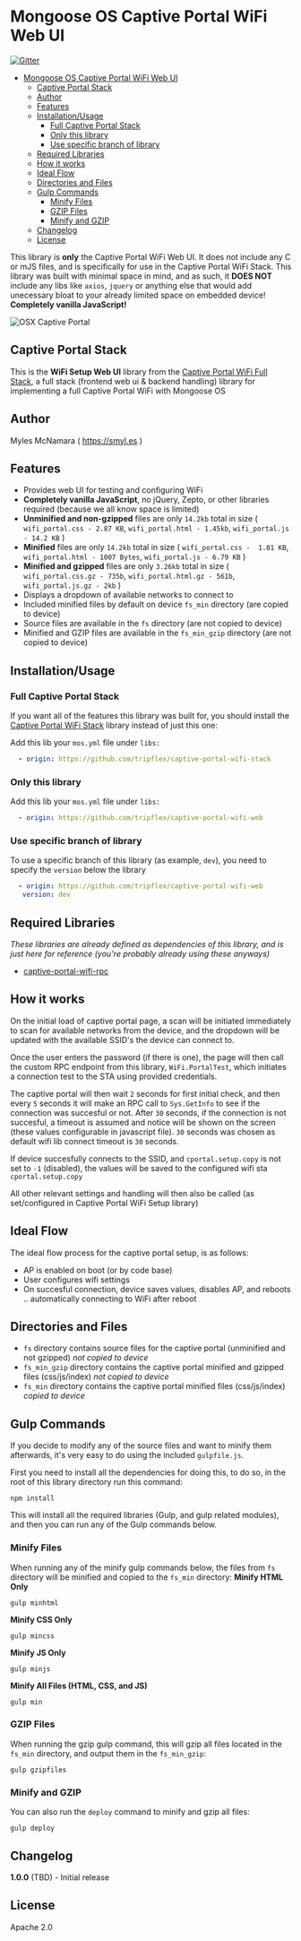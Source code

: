 # Mongoose OS Captive Portal WiFi Web UI

[![Gitter](https://badges.gitter.im/cesanta/mongoose-os.svg)](https://gitter.im/cesanta/mongoose-os?utm_source=badge&utm_medium=badge&utm_campaign=pr-badge)

- [Mongoose OS Captive Portal WiFi Web UI](#mongoose-os-captive-portal-wifi-web-ui)
  - [Captive Portal Stack](#captive-portal-stack)
  - [Author](#author)
  - [Features](#features)
  - [Installation/Usage](#installationusage)
    - [Full Captive Portal Stack](#full-captive-portal-stack)
    - [Only this library](#only-this-library)
    - [Use specific branch of library](#use-specific-branch-of-library)
  - [Required Libraries](#required-libraries)
  - [How it works](#how-it-works)
  - [Ideal Flow](#ideal-flow)
  - [Directories and Files](#directories-and-files)
  - [Gulp Commands](#gulp-commands)
    - [Minify Files](#minify-files)
    - [GZIP Files](#gzip-files)
    - [Minify and GZIP](#minify-and-gzip)
  - [Changelog](#changelog)
  - [License](#license)

This library is **only** the Captive Portal WiFi Web UI.  It does not include any C or mJS files, and is specifically for use in the Captive Portal WiFi Stack.  This library was built with minimal space in mind, and as such, it **DOES NOT** include any libs like `axios`, `jquery` or anything else that would add unecessary bloat to your already limited space on embedded device!  **Completely vanilla JavaScript!**

![OSX Captive Portal](https://raw.githubusercontent.com/tripflex/captive-portal-wifi-web/master/osx-portal.gif)

## Captive Portal Stack
This is the **WiFi Setup Web UI** library from the [Captive Portal WiFi Full Stack](https://github.com/tripflex/captive-portal-wifi-stack), a full stack (frontend web ui & backend handling) library for implementing a full Captive Portal WiFi with Mongoose OS

## Author
Myles McNamara ( https://smyl.es )

## Features
- Provides web UI for testing and configuring WiFi
- **Completely vanilla JavaScript**, no jQuery, Zepto, or other libraries required (because we all know space is limited)
- **Unminified and non-gzipped** files are only `14.2kb` total in size ( `wifi_portal.css - 2.87 KB`, `wifi_portal.html - 1.45kb`, `wifi_portal.js - 14.2 KB` )
- **Minified** files are only `14.2kb` total in size ( `wifi_portal.css -  1.81 KB`, `wifi_portal.html - 1007 Bytes`, `wifi_portal.js - 6.79 KB` )
- **Minified and gzipped** files are only `3.26kb` total in size ( `wifi_portal.css.gz - 735b`, `wifi_portal.html.gz - 561b`, `wifi_portal.js.gz - 2kb` )
- Displays a dropdown of available networks to connect to
- Included minified files by default on device `fs_min` directory (are copied to device)
- Source files are available in the `fs` directory (are not copied to device)
- Minified and GZIP files are available in the `fs_min_gzip` directory (are not copied to device)

## Installation/Usage

### Full Captive Portal Stack
If you want all of the features this library was built for, you should install the [Captive Portal WiFi Stack](https://github.com/tripflex/captive-portal-wifi-stack) library instead of just this one:

Add this lib your `mos.yml` file under `libs:`

```yaml
  - origin: https://github.com/tripflex/captive-portal-wifi-stack
```

### Only this library
Add this lib your `mos.yml` file under `libs:`

```yaml
  - origin: https://github.com/tripflex/captive-portal-wifi-web
```

### Use specific branch of library
To use a specific branch of this library (as example, `dev`), you need to specify the `version` below the library

```yaml
  - origin: https://github.com/tripflex/captive-portal-wifi-web
   version: dev
```

## Required Libraries
*These libraries are already defined as dependencies of this library, and is just here for reference (you're probably already using these anyways)*
- [captive-portal-wifi-rpc](https://github.com/tripflex/captive-portal-wifi-rpc)

## How it works
On the initial load of captive portal page, a scan will be initiated immediately to scan for available networks from the device, and the dropdown will be updated with the available SSID's the device can connect to.

Once the user enters the password (if there is one), the page will then call the custom RPC endpoint from this library, `WiFi.PortalTest`, which initiates a connection test to the STA using provided credentials.

The captive portal will then wait `2` seconds for first initial check, and then every `5` seconds it will make an RPC call to `Sys.GetInfo` to see if the connection was succesful or not.  After `30` seconds, if the connection is not succesful, a timeout is assumed and notice will be shown on the screen (these values configurable in javascript file).  `30` seconds was chosen as default wifi lib connect timeout is `30` seconds.

If device succesfully connects to the SSID, and `cportal.setup.copy` is not set to `-1` (disabled), the values will be saved to the configured wifi sta `cportal.setup.copy`

All other relevant settings and handling will then also be called (as set/configured in Captive Portal WiFi Setup library)

## Ideal Flow
The ideal flow process for the captive portal setup, is as follows:
- AP is enabled on boot (or by code base)
- User configures wifi settings
- On succesful connection, device saves values, disables AP, and reboots .. automatically connecting to WiFi after reboot

## Directories and Files
- `fs` directory contains source files for the captive portal (unminified and not gzipped) *not copied to device*
- `fs_min_gzip` directory contains the captive portal minified and gzipped files (css/js/index) *not copied to device*
- `fs_min` directory contains the captive portal minified files (css/js/index) *copied to device*

## Gulp Commands
If you decide to modify any of the source files and want to minify them afterwards, it's very easy to do using the included `gulpfile.js`.

First you need to install all the dependencies for doing this, to do so, in the root of this library directory run this command:
```shell
npm install
```

This will install all the required libraries (Gulp, and gulp related modules), and then you can run any of the Gulp commands below.

### Minify Files
When running any of the minify gulp commands below, the files from `fs` directory will be minified and copied to the `fs_min` directory:
**Minify HTML Only**
```shell
gulp minhtml
```
**Minify CSS Only**
```shell
gulp mincss
```
**Minify JS Only**
```shell
gulp minjs
```
**Minify All Files (HTML, CSS, and JS)**
```shell
gulp min
```

### GZIP Files
When running the gzip gulp command, this will gzip all files located in the `fs_min` directory, and output them in the `fs_min_gzip`:
```shell
gulp gzipfiles
```

### Minify and GZIP
You can also run the `deploy` command to minify and gzip all files:
```shell
gulp deploy
```

## Changelog
**1.0.0** (TBD) - Initial release

## License
Apache 2.0
